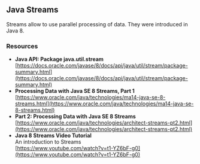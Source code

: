 ## Java Streams

Streams allow to use parallel processing of data.
They were introduced in Java 8.


### Resources

* **Java API: Package java.util.stream**  
  [https://docs.oracle.com/javase/8/docs/api/java/util/stream/package-summary.html](https://docs.oracle.com/javase/8/docs/api/java/util/stream/package-summary.html)
* **Processing Data with Java SE 8 Streams, 
Part 1**  
  [https://www.oracle.com/java/technologies/ma14-java-se-8-streams.html](https://www.oracle.com/java/technologies/ma14-java-se-8-streams.html)
* **Part 2: Processing Data with Java SE 8 Streams**  
  [https://www.oracle.com/java/technologies/architect-streams-pt2.html](https://www.oracle.com/java/technologies/architect-streams-pt2.html)
* **Java 8 Streams Video Tutorial**  
  An introduction to Streams  
  [https://www.youtube.com/watch?v=t1-YZ6bF-g0](https://www.youtube.com/watch?v=t1-YZ6bF-g0)